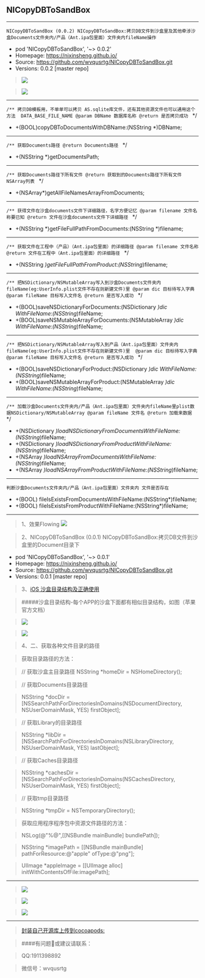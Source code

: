 ## NICopyDBToSandBox

---
`NICopyDBToSandBox (0.0.2)
   NICopyDBToSandBox:拷贝DB文件到沙盒里及其他牵涉沙盒Documents文件夹内/产品（Ant.ipa包里面）文件夹内fileName操作`
   - pod 'NICopyDBToSandBox', '~> 0.0.2'
   - Homepage: https://nixinsheng.github.io/
   - Source:   https://github.com/wvqusrtg/NICopyDBToSandBox.git
   - Versions: 0.0.2 [master repo]
>![](./Res/10、0.0.2.png)

>![](./Res/11、0.0.2.png)

---
`/**
 拷贝DB模板用，不单单可以拷贝 AS.sqlite库文件，还有其他资源文件也可以通用这个方法  DATA_BASE_FILE_NAME
 @param DBName 数据库名称
 @return 是否拷贝成功
` */
- +(BOOL)copyDBToDocumentsWithDBName:(NSString *)DBName;
---
`/**
 获取Documents路径
 @return Documents路径
` */
- +(NSString *)getDocumentsPath;
---
`/**
 获取Documents路径下所有文件
 @return 获取到的Documents路径下所有文件NSArray列表
` */
- +(NSArray*)getAllFileNamesArrayFromDocuments;
---
`/**
 获得文件在沙盒documents文件下详细路径，名字方便记忆
 @param filename 文件名称要已知
 @return 文件在沙盒documents文件下详细路径
` */
- +(NSString *)getFileFullPathFromDocuments:(NSString *)filename;
---
`/**
 获取文件在工程中（产品）（Ant.ipa包里面）的详细路径
 @param filename 文件名称
 @return 文件在工程中（Ant.ipa包里面）的详细路径
` */
- +(NSString *)getFileFullPathFromProduct:(NSString*)filename;
---
`/**
 把NSDictionary/NSMutableArray写入到沙盒Documents文件夹内fileName(eg:UserInfo.plist文件不存在则新建文件)里
 @param dic 目标待写入字典
 @param fileName 目标写入文件名
 @return 是否写入成功
` */
- +(BOOL)saveNSDictionaryForDocuments:(NSDictionary *)dic WithFileName:(NSString*)fileName;
- +(BOOL)saveNSMutableArrayForDocuments:(NSMutableArray *)dic WithFileName:(NSString*)fileName;
---
`/**
 把NSDictionary/NSMutableArray写入到产品（Ant.ipa包里面）文件夹内fileName(eg:UserInfo.plist文件不存在则新建文件)里 
 @param dic 目标待写入字典
 @param fileName 目标写入文件名
 @return 是否写入成功
` */
- +(BOOL)saveNSDictionaryForProduct:(NSDictionary *)dic WithFileName:(NSString*)fileName;
- +(BOOL)saveNSMutableArrayForProduct:(NSMutableArray *)dic WithFileName:(NSString*)fileName;
---
`/**
 加载沙盒Documents文件夹内/产品（Ant.ipa包里面）文件夹内fileName里plist数据NSDictionary/NSMutableArray
 @param fileName 文件名
 @return 加载来数据
` */
- +(NSDictionary *)loadNSDictionaryFromDocumentsWithFileName:(NSString*)fileName;
- +(NSDictionary *)loadNSDictionaryFromProductWithFileName:(NSString*)fileName;
- +(NSArray *)loadNSArrayFromDocumentsWithFileName:(NSString*)fileName;
- +(NSArray *)loadNSArrayFromProductWithFileName:(NSString*)fileName;
---
`判断沙盒Documents文件夹内/产品（Ant.ipa包里面）文件夹内 文件是否存在`
- +(BOOL) fileIsExistsFromDocumentsWithFileName:(NSString*)fileName;
- +(BOOL) fileIsExistsFromProductWithFileName:(NSString*)fileName;
---
>1、效果Flowing
![](./Res/Result.png)

>2、NICopyDBToSandBox (0.0.1)
   NICopyDBToSandBox:拷贝DB文件到沙盒里的Document目录下
   - pod 'NICopyDBToSandBox', '~> 0.0.1'
   - Homepage: https://nixinsheng.github.io/
   - Source:   https://github.com/wvqusrtg/NICopyDBToSandBox.git
   - Versions: 0.0.1 [master repo]

>3、[iOS 沙盒目录结构及正确使用](http://www.jianshu.com/p/dd3f120eb249)

>#####沙盒目录结构-每个APP的沙盒下面都有相似目录结构，如图（苹果官方文档）

>![](http://upload-images.jianshu.io/upload_images/550988-e380ff054e24eb8a.png?imageMogr2/auto-orient/strip%7CimageView2/2/w/1240)

>![](http://upload-images.jianshu.io/upload_images/550988-e6d3ef186a8c1d62.jpg?imageMogr2/auto-orient/strip%7CimageView2/2/w/1240)

>4、二、获取各种文件目录的路径

>获取目录路径的方法：

>// 获取沙盒主目录路径
>NSString *homeDir = NSHomeDirectory();

>// 获取Documents目录路径

>NSString *docDir = [NSSearchPathForDirectoriesInDomains(NSDocumentDirectory, NSUserDomainMask, YES) firstObject];

>// 获取Library的目录路径

>NSString *libDir = [NSSearchPathForDirectoriesInDomains(NSLibraryDirectory, NSUserDomainMask, YES) lastObject];

>// 获取Caches目录路径

>NSString *cachesDir = [NSSearchPathForDirectoriesInDomains(NSCachesDirectory, NSUserDomainMask, YES) firstObject];

>// 获取tmp目录路径

>NSString *tmpDir =  NSTemporaryDirectory();

>获取应用程序程序包中资源文件路径的方法：

>NSLog(@"%@",[[NSBundle mainBundle] bundlePath]);

>NSString *imagePath = [[NSBundle mainBundle] pathForResource:@"apple" ofType:@"png"];

>UIImage *appleImage = [[UIImage alloc] initWithContentsOfFile:imagePath];
---

>![](./Res/7.png)

>![](./Res/8.png)

>![](./Res/9.png)


---

>[封装自己开源库上传到cocoapods:](./封装开源库上传到cocoapods.md)

>####有问题或建议请联系：

>QQ:1911398892

>微信号：wvqusrtg